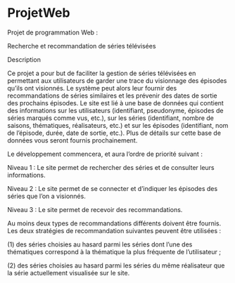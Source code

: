 # ProjetWeb
Projet de programmation Web :

Recherche et recommandation de séries télévisées

Description

Ce projet a pour but de faciliter la gestion de séries télévisées en permettant aux utilisateurs de
garder une trace du visionnage des épisodes qu’ils ont visionnés. 
Le système peut alors leur fournir
des recommandations de séries similaires et les prévenir des dates de sortie des prochains épisodes.
Le site est lié à une base de données qui contient des informations sur les utilisateurs (identifiant,
pseudonyme, épisodes de séries marqués comme vus, etc.), sur les séries (identifiant, nombre de
saisons, thématiques, réalisateurs, etc.) et sur les épisodes (identifiant, nom de l’épisode, durée, date
de sortie, etc.). 
Plus de détails sur cette base de données vous seront fournis prochainement.

Le développement commencera, et aura l’ordre de priorité suivant :

Niveau 1 : Le site permet de rechercher des séries et de consulter leurs informations.

Niveau 2 : Le site permet de se connecter et d’indiquer les épisodes des séries que l’on a
visionnés.

Niveau 3 : Le site permet de recevoir des recommandations.

Au moins deux types de recommandations différents doivent être fournis. Les deux stratégies de
recommandation suivantes peuvent être utilisées : 

(1) des séries choisies au hasard parmi les séries
dont l’une des thématiques correspond à la thématique la plus fréquente de l’utilisateur ; 

(2) des séries choisies au hasard parmi les séries du même réalisateur que la série actuellement visualisée
sur le site.
